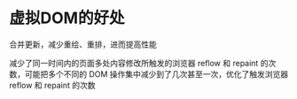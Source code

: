 # 虚拟DOM的好处

合并更新，减少重绘、重排，进而提高性能

  减少了同一时间内的页面多处内容修改所触发的浏览器 reflow 和 repaint 的次数，可能把多个不同的 DOM 操作集中减少到了几次甚至一次，优化了触发浏览器
  reflow 和 repaint 的次数